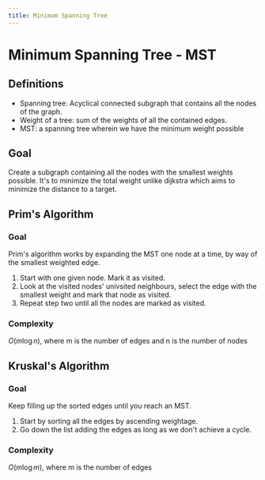 ```yaml
---
title: Minimum Spanning Tree
---
```


# Minimum Spanning Tree - MST

## Definitions
- Spanning tree: Acyclical connected subgraph that contains all the nodes of the graph.
- Weight of a tree: sum of the weights of all the contained edges.
- MST: a spanning tree wherein we have the minimum weight possible

## Goal
Create a subgraph containing all the nodes with the smallest weights possible. It's to minimize the total weight unlike dijkstra which aims to minimize the distance to a target.


## Prim's Algorithm
### Goal
Prim's algorithm works by expanding the MST one node at a time, by way of the smallest weighted edge.

1. Start with one given node. Mark it as visited.
2. Look at the visited nodes' univsited neighbours, select the edge with the smallest weight and mark that node as visited.
3. Repeat step two until all the nodes are marked as visited.

### Complexity
$O(m \log n)$, where m is the number of edges and n is the number of nodes

## Kruskal's Algorithm
### Goal
Keep filling up the sorted edges until you reach an MST.

1. Start by sorting all the edges by ascending weightage.
2. Go down the list adding the edges as long as we don't achieve a cycle.

### Complexity
$O(m \log m)$, where m is the number of edges